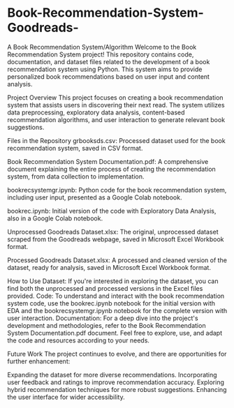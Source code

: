 # Book-Recommendation-System-Goodreads-
A Book Recommendation System/Algorithm
Welcome to the Book Recommendation System project! This repository contains code, documentation, and dataset files related to the development of a book recommendation system using Python. This system aims to provide personalized book recommendations based on user input and content analysis.

Project Overview
This project focuses on creating a book recommendation system that assists users in discovering their next read. The system utilizes data preprocessing, exploratory data analysis, content-based recommendation algorithms, and user interaction to generate relevant book suggestions.

Files in the Repository
grbooksds.csv: Processed dataset used for the book recommendation system, saved in CSV format.

Book Recommendation System Documentation.pdf: A comprehensive document explaining the entire process of creating the recommendation system, from data collection to implementation.

bookrecsystemgr.ipynb: Python code for the book recommendation system, including user input, presented as a Google Colab notebook.

bookrec.ipynb: Initial version of the code with Exploratory Data Analysis, also in a Google Colab notebook.

Unprocessed Goodreads Dataset.xlsx: The original, unprocessed dataset scraped from the Goodreads webpage, saved in Microsoft Excel Workbook format.

Processed Goodreads Dataset.xlsx: A processed and cleaned version of the dataset, ready for analysis, saved in Microsoft Excel Workbook format.

How to Use
Dataset: If you're interested in exploring the dataset, you can find both the unprocessed and processed versions in the Excel files provided.
Code: To understand and interact with the book recommendation system code, use the bookrec.ipynb notebook for the initial version with EDA and the bookrecsystemgr.ipynb notebook for the complete version with user interaction.
Documentation: For a deep dive into the project's development and methodologies, refer to the Book Recommendation System Documentation.pdf document.
Feel free to explore, use, and adapt the code and resources according to your needs.

Future Work
The project continues to evolve, and there are opportunities for further enhancement:

Expanding the dataset for more diverse recommendations.
Incorporating user feedback and ratings to improve recommendation accuracy.
Exploring hybrid recommendation techniques for more robust suggestions.
Enhancing the user interface for wider accessibility.
